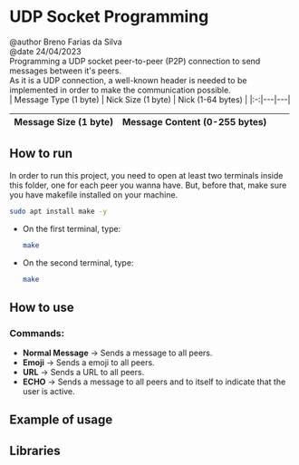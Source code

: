 
# UDP Socket Programming
@author Breno Farias da Silva    
@date 24/04/2023  
Programming a UDP socket peer-to-peer (P2P) connection to send messages between it's peers.  
As it is a UDP connection, a well-known header is needed to be implemented in order to make the communication possible.  
| Message Type (1 byte) | Nick Size (1 byte) | Nick (1-64 bytes) |
|:-:|---|---|

| Message Size (1 byte) | Message Content (0-255 bytes) | | |
|--:|---|---|---|

## How to run
In order to run this project, you need to open at least two terminals inside this folder, one for each peer you wanna have.
But, before that, make sure you have makefile installed on your machine.
```bash
sudo apt install make -y
```
* On the first terminal, type:  
    ```bash
    make
    ```
- On the second terminal, type:  
    ```bash
    make
    ```
## How to use
### Commands:
- **Normal Message** -> Sends a message to all peers.
- **Emoji** -> Sends a emoji to all peers.
- **URL** -> Sends a URL to all peers.
- **ECHO** -> Sends a message to all peers and to itself to indicate that the user is active.

## Example of usage

## Libraries
